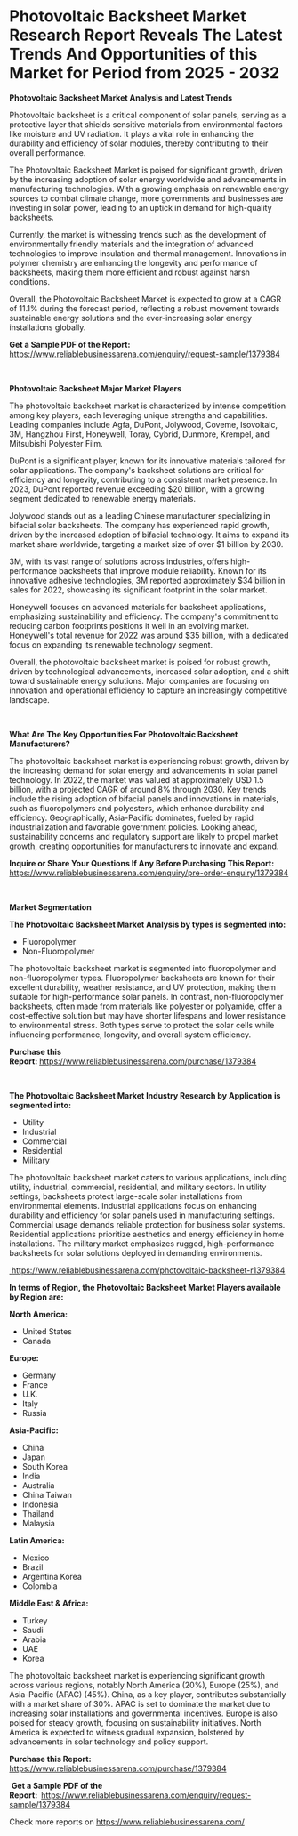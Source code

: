 <p><h1>Photovoltaic Backsheet Market Research Report Reveals The Latest Trends And Opportunities of this Market for Period from 2025 - 2032</h1></p><p><strong>Photovoltaic Backsheet Market Analysis and Latest Trends</strong></p>
<p><p>Photovoltaic backsheet is a critical component of solar panels, serving as a protective layer that shields sensitive materials from environmental factors like moisture and UV radiation. It plays a vital role in enhancing the durability and efficiency of solar modules, thereby contributing to their overall performance.</p><p>The Photovoltaic Backsheet Market is poised for significant growth, driven by the increasing adoption of solar energy worldwide and advancements in manufacturing technologies. With a growing emphasis on renewable energy sources to combat climate change, more governments and businesses are investing in solar power, leading to an uptick in demand for high-quality backsheets.</p><p>Currently, the market is witnessing trends such as the development of environmentally friendly materials and the integration of advanced technologies to improve insulation and thermal management. Innovations in polymer chemistry are enhancing the longevity and performance of backsheets, making them more efficient and robust against harsh conditions. </p><p>Overall, the Photovoltaic Backsheet Market is expected to grow at a CAGR of 11.1% during the forecast period, reflecting a robust movement towards sustainable energy solutions and the ever-increasing solar energy installations globally.</p></p>
<p><strong>Get a Sample PDF of the Report:&nbsp;</strong> <a href="https://www.reliablebusinessarena.com/enquiry/request-sample/1379384?utm_campaign=1932&utm_medium=2&utm_source=Github&utm_content=ia&utm_term=14022025&utm_id=photovoltaic-backsheet">https://www.reliablebusinessarena.com/enquiry/request-sample/1379384</a></p>
<p>&nbsp;</p>
<p><strong>Photovoltaic Backsheet Major Market Players</strong></p>
<p><p>The photovoltaic backsheet market is characterized by intense competition among key players, each leveraging unique strengths and capabilities. Leading companies include Agfa, DuPont, Jolywood, Coveme, Isovoltaic, 3M, Hangzhou First, Honeywell, Toray, Cybrid, Dunmore, Krempel, and Mitsubishi Polyester Film.</p><p>DuPont is a significant player, known for its innovative materials tailored for solar applications. The company's backsheet solutions are critical for efficiency and longevity, contributing to a consistent market presence. In 2023, DuPont reported revenue exceeding $20 billion, with a growing segment dedicated to renewable energy materials.</p><p>Jolywood stands out as a leading Chinese manufacturer specializing in bifacial solar backsheets. The company has experienced rapid growth, driven by the increased adoption of bifacial technology. It aims to expand its market share worldwide, targeting a market size of over $1 billion by 2030.</p><p>3M, with its vast range of solutions across industries, offers high-performance backsheets that improve module reliability. Known for its innovative adhesive technologies, 3M reported approximately $34 billion in sales for 2022, showcasing its significant footprint in the solar market.</p><p>Honeywell focuses on advanced materials for backsheet applications, emphasizing sustainability and efficiency. The company's commitment to reducing carbon footprints positions it well in an evolving market. Honeywell's total revenue for 2022 was around $35 billion, with a dedicated focus on expanding its renewable technology segment.</p><p>Overall, the photovoltaic backsheet market is poised for robust growth, driven by technological advancements, increased solar adoption, and a shift toward sustainable energy solutions. Major companies are focusing on innovation and operational efficiency to capture an increasingly competitive landscape.</p></p>
<p>&nbsp;</p>
<p><strong>What Are The Key Opportunities For Photovoltaic Backsheet Manufacturers?</strong></p>
<p><p>The photovoltaic backsheet market is experiencing robust growth, driven by the increasing demand for solar energy and advancements in solar panel technology. In 2022, the market was valued at approximately USD 1.5 billion, with a projected CAGR of around 8% through 2030. Key trends include the rising adoption of bifacial panels and innovations in materials, such as fluoropolymers and polyesters, which enhance durability and efficiency. Geographically, Asia-Pacific dominates, fueled by rapid industrialization and favorable government policies. Looking ahead, sustainability concerns and regulatory support are likely to propel market growth, creating opportunities for manufacturers to innovate and expand.</p></p>
<p><strong>Inquire or Share Your Questions If Any Before Purchasing This Report:</strong> <a href="https://www.reliablebusinessarena.com/enquiry/pre-order-enquiry/1379384?utm_campaign=1932&utm_medium=2&utm_source=Github&utm_content=ia&utm_term=14022025&utm_id=photovoltaic-backsheet">https://www.reliablebusinessarena.com/enquiry/pre-order-enquiry/1379384</a></p>
<p>&nbsp;</p>
<p><strong>Market Segmentation</strong></p>
<p><strong>The Photovoltaic Backsheet Market Analysis by types is segmented into:</strong></p>
<p><ul><li>Fluoropolymer</li><li>Non-Fluoropolymer</li></ul></p>
<p><p>The photovoltaic backsheet market is segmented into fluoropolymer and non-fluoropolymer types. Fluoropolymer backsheets are known for their excellent durability, weather resistance, and UV protection, making them suitable for high-performance solar panels. In contrast, non-fluoropolymer backsheets, often made from materials like polyester or polyamide, offer a cost-effective solution but may have shorter lifespans and lower resistance to environmental stress. Both types serve to protect the solar cells while influencing performance, longevity, and overall system efficiency.</p></p>
<p><strong>Purchase this Report:&nbsp;</strong><a href="https://www.reliablebusinessarena.com/purchase/1379384?utm_campaign=1932&utm_medium=2&utm_source=Github&utm_content=ia&utm_term=14022025&utm_id=photovoltaic-backsheet">https://www.reliablebusinessarena.com/purchase/1379384</a></p>
<p>&nbsp;</p>
<p><strong>The Photovoltaic Backsheet Market Industry Research by Application is segmented into:</strong></p>
<p><ul><li>Utility</li><li>Industrial</li><li>Commercial</li><li>Residential</li><li>Military</li></ul></p>
<p><p>The photovoltaic backsheet market caters to various applications, including utility, industrial, commercial, residential, and military sectors. In utility settings, backsheets protect large-scale solar installations from environmental elements. Industrial applications focus on enhancing durability and efficiency for solar panels used in manufacturing settings. Commercial usage demands reliable protection for business solar systems. Residential applications prioritize aesthetics and energy efficiency in home installations. The military market emphasizes rugged, high-performance backsheets for solar solutions deployed in demanding environments.</p></p>
<p><a href="https://www.reliablebusinessarena.com/photovoltaic-backsheet-r1379384?utm_campaign=1932&utm_medium=2&utm_source=Github&utm_content=ia&utm_term=14022025&utm_id=photovoltaic-backsheet">&nbsp;https://www.reliablebusinessarena.com/photovoltaic-backsheet-r1379384</a></p>
<p><strong>In terms of Region, the Photovoltaic Backsheet Market Players available by Region are:</strong></p>
<p>
    <p> <strong> North America: </strong>
        <ul>
            <li>United States</li>
            <li>Canada</li>
        </ul>
        </p> 
    <p> <strong> Europe: </strong>
        <ul>
            <li>Germany</li>
            <li>France</li>
            <li>U.K.</li>
            <li>Italy</li>
            <li>Russia</li>
        </ul>
        </p> 
    <p> <strong> Asia-Pacific: </strong>
        <ul>
            <li>China</li>
            <li>Japan</li>
            <li>South Korea</li>
            <li>India</li>
            <li>Australia</li>
            <li>China Taiwan</li>
            <li>Indonesia</li>
            <li>Thailand</li>
            <li>Malaysia</li>
        </ul>
        </p> 
    <p> <strong> Latin America: </strong>
        <ul>
            <li>Mexico</li>
            <li>Brazil</li>
            <li>Argentina Korea</li>
            <li>Colombia</li>
        </ul>
        </p> 
    <p> <strong> Middle East & Africa: </strong>
        <ul>
            <li>Turkey</li>
            <li>Saudi</li>
            <li>Arabia</li>
            <li>UAE</li>
            <li>Korea</li>
        </ul>
    </p>
    </p>
<p><p>The photovoltaic backsheet market is experiencing significant growth across various regions, notably North America (20%), Europe (25%), and Asia-Pacific (APAC) (45%). China, as a key player, contributes substantially with a market share of 30%. APAC is set to dominate the market due to increasing solar installations and governmental incentives. Europe is also poised for steady growth, focusing on sustainability initiatives. North America is expected to witness gradual expansion, bolstered by advancements in solar technology and policy support.</p></p>
<p><strong>Purchase this Report: </strong><a href="https://www.reliablebusinessarena.com/purchase/1379384?utm_campaign=1932&utm_medium=2&utm_source=Github&utm_content=ia&utm_term=14022025&utm_id=photovoltaic-backsheet">https://www.reliablebusinessarena.com/purchase/1379384</a></p>
<p>&nbsp;<strong>Get a Sample PDF of the Report:&nbsp;&nbsp;</strong><a href="https://www.reliablebusinessarena.com/enquiry/request-sample/1379384?utm_campaign=1932&utm_medium=2&utm_source=Github&utm_content=ia&utm_term=14022025&utm_id=photovoltaic-backsheet">https://www.reliablebusinessarena.com/enquiry/request-sample/1379384</a></p>
<p><strong></strong></p>
<p>Check more reports on <a href="https://www.reliablebusinessarena.com/?utm_campaign=1932&utm_medium=2&utm_source=Github&utm_content=ia&utm_term=14022025&utm_id=photovoltaic-backsheet">https://www.reliablebusinessarena.com/</a></p>